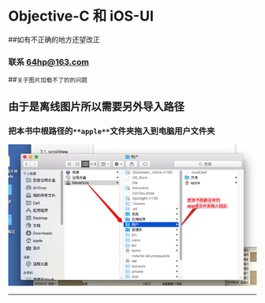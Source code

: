 # Objective-C 和 iOS-UI

##如有不正确的地方还望改正

### 联系 64hp@163.com

##`关于图片加载不了的的问题`

## 由于是离线图片所以需要另外导入路径

### 把本书中根路径的`**apple**`文件夹拖入到电脑用户文件夹

![](./iosbook/images/Snip20160829_18.png)

---
